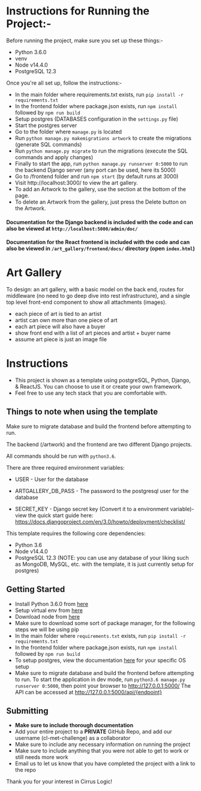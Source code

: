 # Instructions for Running the Project:-
Before running the project, make sure you set up these things:-

- Python 3.6.0
- venv
- Node v14.4.0
- PostgreSQL 12.3

Once you're all set up, follow the instructions:-

- In the main folder where requirements.txt exists, run `pip install -r requirements.txt`
- In the frontend folder where package.json exists, run `npm install` followed by `npm run build`
- Setup postgres (DATABASES configuration in the `settings.py` file)
- Start the postgres server
- Go to the folder where `manage.py` is located
- Run `python manage.py makemigrations artwork` to create the migrations (generate SQL commands)
- Run `python manage.py migrate` to run the migrations (execute the SQL commands and apply changes)
- Finally to start the app, run `python manage.py runserver 0:5000` to run the backend Django server (any port can be used, here its 5000)
- Go to /frontend folder and run `npm start` (by default runs at 3000)
- Visit http://localhost:3000/ to view the art gallery.
- To add an Artwork to the gallery, use the section at the bottom of the page.
- To delete an Artwork from the gallery, just press the Delete button on the Artwork.

#### Documentation for the Django backend is included with the code and can also be viewed at `http://localhost:5000/admin/doc/`
#### Documentation for the React frontend is included with the code and can also be viewed in `/art_gallery/frontend/docs/` directory (open `index.html`)

# Art Gallery

To design: an art gallery, with a basic model on the back end, routes for middleware (no need to go deep dive into rest infrastructure), and a single top level front-end component to show all attachments (images). 

- each piece of art is tied to an artist
- artist can own more than one piece of art
- each art piece will also have a buyer
- show front end with a list of art pieces and artist + buyer name
- assume art piece is just an image file

# Instructions
- This project is shown as a template using postgreSQL, Python, Django, & ReactJS.  You can choose to use it or create your own framework.
- Feel free to use any tech stack that you are comfortable with.

## Things to note when using the template

Make sure to migrate database and build the frontend before attempting to run.

The backend (/artwork) and the frontend are two different Django projects.

All commands should be run with `python3.6`.

There are three required environment variables: 

- USER - User for the database

- ARTGALLERY_DB_PASS - The password to the postgresql user for the database

- SECRET_KEY - Django secret key (Convert it to a environment variable)- view the quick start guide here: https://docs.djangoproject.com/en/3.0/howto/deployment/checklist/

This template requires the following core dependencies:

- Python 3.6
- Node v14.4.0
- PostgreSQL 12.3 (NOTE: you can use any database of your liking such as MongoDB, MySQL, etc. with the template, it is just currently setup for postgres)

## Getting Started

- Install Python 3.6.0 from [here](https://www.python.org/downloads/release/python-360/)
- Setup virtual env from [here](https://docs.python.org/3/library/venv.html)
- Download node from [here](https://nodejs.org/download/release/v14.4.0/)
- Make sure to download some sort of package manager, for the following steps we will be using pip
- In the main folder where `requirements.txt` exists, run `pip install -r requirements.txt`
- In the frontend folder where package.json exists, run `npm install` followed by `npm run build`
- To setup postgres, view the documentation [here](https://www.postgresql.org/docs/12/index.html) for your specific OS setup
- Make sure to migrate database and build the frontend before attempting to run.
To start the application in dev mode, run `python3.6 manage.py runserver 0:5000`, then point your browser to http://127.0.0.1:5000/
The API can be accessed at http://127.0.0.1:5000/api/{endpoint}

## Submitting

- **Make sure to include thorough documentation**
- Add your entire project to a **PRIVATE** GitHub Repo, and add our username (cl-met-challenge) as a collaborator
- Make sure to include any necessary information on running the project
- Make sure to include anything that you were not able to get to work or still needs more work
- Email us to let us know that you have completed the project with a link to the repo

Thank you for your interest in Cirrus Logic!
